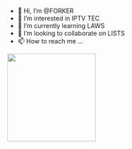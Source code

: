 - 👋 Hi, I’m @FORKER
- 👀 I’m interested in IPTV TEC
- 🌱 I’m currently learning LAWS
- 💞️ I’m looking to collaborate on LISTS
- 📫 How to reach me ...

<!---
ss-iptv/ss-iptv is a ✨ special ✨ repository because its `README.md` (this file) appears on your GitHub profile.
You can click the Preview link to take a look at your changes.
--->
<p align="left">
  <a href="https://heroku.com/deploy?template=elthondsaraujo/railway-drive">
    <img src="https://img.shields.io/badge/Deploy%20To%20Heroku-bluet?style=for-the-badge&logo=heroku" width="200" />
  </a>
</p>
